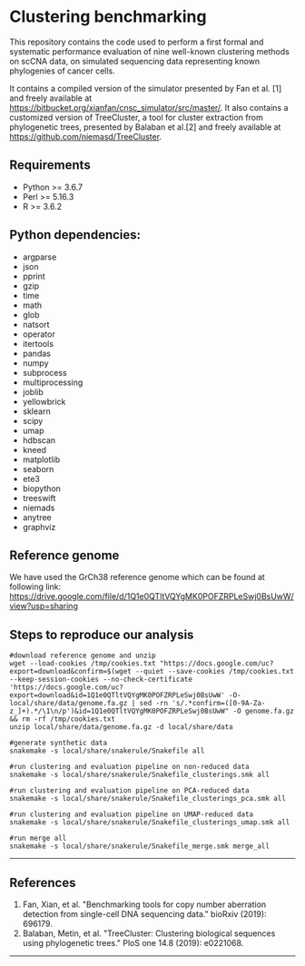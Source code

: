 # Clustering benchmarking

This repository contains the code used to perform a first formal and systematic performance evaluation of nine well-known clustering methods on scCNA data, on simulated sequencing data representing known phylogenies of cancer cells.

It contains a compiled version of the simulator presented by Fan et al. [1] and freely available at https://bitbucket.org/xianfan/cnsc_simulator/src/master/. It also contains a customized version of TreeCluster, a tool for cluster extraction from phylogenetic trees, presented by Balaban et al.[2] and freely available at https://github.com/niemasd/TreeCluster.


## Requirements
* Python >= 3.6.7
* Perl >= 5.16.3
* R >= 3.6.2

## Python dependencies:
* argparse
* json
* pprint
* gzip
* time
* math
* glob
* natsort
* operator
* itertools
* pandas
* numpy
* subprocess
* multiprocessing
* joblib
* yellowbrick
* sklearn
* scipy
* umap
* hdbscan
* kneed
* matplotlib
* seaborn
* ete3
* biopython
* treeswift
* niemads
* anytree
* graphviz
 
## Reference genome
We have used the GrCh38 reference genome which can be found at following link:
  https://drive.google.com/file/d/1Q1e0QTltVQYgMK0POFZRPLeSwj0BsUwW/view?usp=sharing
  
## Steps to reproduce our analysis
  
	#download reference genome and unzip
  	wget --load-cookies /tmp/cookies.txt "https://docs.google.com/uc?export=download&confirm=$(wget --quiet --save-cookies /tmp/cookies.txt --keep-session-cookies --no-check-certificate 'https://docs.google.com/uc?export=download&id=1Q1e0QTltVQYgMK0POFZRPLeSwj0BsUwW' -O- local/share/data/genome.fa.gz | sed -rn 's/.*confirm=([0-9A-Za-z_]+).*/\1\n/p')&id=1Q1e0QTltVQYgMK0POFZRPLeSwj0BsUwW" -O genome.fa.gz && rm -rf /tmp/cookies.txt 
  	unzip local/share/data/genome.fa.gz -d local/share/data

  	#generate synthetic data
  	snakemake -s local/share/snakerule/Snakefile all

  	#run clustering and evaluation pipeline on non-reduced data
  	snakemake -s local/share/snakerule/Snakefile_clusterings.smk all

  	#run clustering and evaluation pipeline on PCA-reduced data
  	snakemake -s local/share/snakerule/Snakefile_clusterings_pca.smk all

  	#run clustering and evaluation pipeline on UMAP-reduced data
  	snakemake -s local/share/snakerule/Snakefile_clusterings_umap.smk all

  	#run merge all
  	snakemake -s local/share/snakerule/Snakefile_merge.smk merge_all

---
## References
  1. Fan, Xian, et al. "Benchmarking tools for copy number aberration detection from single-cell DNA sequencing data." bioRxiv (2019): 696179.
  2. Balaban, Metin, et al. "TreeCluster: Clustering biological sequences using phylogenetic trees." PloS one 14.8 (2019): e0221068.
---
